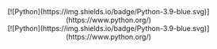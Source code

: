 <div align="center">
    [![Python](https://img.shields.io/badge/Python-3.9-blue.svg)](https://www.python.org/)
</div>

<div align="center">
    [![Python](https://img.shields.io/badge/Python-3.9-blue.svg)](https://www.python.org/)
</div>







<!--
**rud8744/rud8744** is a ✨ _special_ ✨ repository because its `README.md` (this file) appears on your GitHub profile.

Here are some ideas to get you started:

- 🔭 I’m currently working on ...
- 🌱 I’m currently learning ...
- 👯 I’m looking to collaborate on ...
- 🤔 I’m looking for help with ...
- 💬 Ask me about ...
- 📫 How to reach me: ...
- 😄 Pronouns: ...
- ⚡ Fun fact: ...
-->
